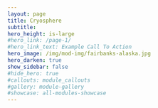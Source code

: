 ```yaml
---
layout: page
title: Cryosphere
subtitle: 
hero_height: is-large
#hero_link: /page-1/
#hero_link_text: Example Call To Action
hero_image: /img/mod-img/fairbanks-alaska.jpg
hero_darken: true
show_sidebar: false
#hide_hero: true
#callouts: module_callouts
#gallery: module-gallery
#showcase: all-modules-showcase
---
```

